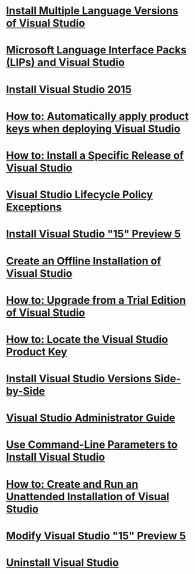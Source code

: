 # [Install Multiple Language Versions of Visual Studio](install-multiple-language-versions-of-visual-studio.md)
# [Microsoft Language Interface Packs (LIPs) and Visual Studio](microsoft-language-interface-packs-lips-and-visual-studio.md)
# [Install Visual Studio 2015](install-visual-studio-2015.md)
# [How to: Automatically apply product keys when deploying Visual Studio](how-to-automatically-apply-product-keys-when-deploying-visual-studio.md)
# [How to: Install a Specific Release of Visual Studio](how-to-install-a-specific-release-of-visual-studio.md)
# [Visual Studio Lifecycle Policy Exceptions](visual-studio-lifecycle-policy-exceptions.md)
# [Install Visual Studio "15" Preview 5](install-visual-studio-15-preview-5.md)
# [Create an Offline Installation of Visual Studio](create-an-offline-installation-of-visual-studio.md)
# [How to: Upgrade from a Trial Edition of Visual Studio](how-to-upgrade-from-a-trial-edition-of-visual-studio.md)
# [How to: Locate the Visual Studio Product Key](how-to-locate-the-visual-studio-product-key.md)
# [Install Visual Studio Versions Side-by-Side](install-visual-studio-versions-side-by-side.md)
# [Visual Studio Administrator Guide](visual-studio-administrator-guide.md)
# [Use Command-Line Parameters to Install Visual Studio](use-command-line-parameters-to-install-visual-studio.md)
# [How to: Create and Run an Unattended Installation of Visual Studio](how-to-create-and-run-an-unattended-installation-of-visual-studio.md)
# [Modify Visual Studio "15" Preview 5](modify-visual-studio-15-preview-5.md)
# [Uninstall Visual Studio](uninstall-visual-studio.md)
